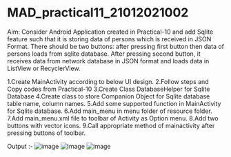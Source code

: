 # MAD_practical11_21012021002
Aim: Consider Android Application created in Practical-10 and add Sqlite feature such that it is storing data of persons which is received in JSON Format. There should be two buttons: after pressing first button then data of persons loads from sqlite database. After pressing second button, it receives data from network database in JSON format and loads data in ListView or RecyclerView.

1.Create MainActivity according to below UI design. 2.Follow steps and Copy codes from Practical-10 3.Create Class DatabaseHelper for Sqlite Database 4.Create class to store Companion Object for Sqlite database table name, column names. 5.Add some supported function in MainActivity for Sqlite database. 6.Add main_menu in menu folder of resource folder. 7.Add main_menu.xml file to toolbar of Activity as Option menu. 8.Add two buttons with vector icons. 9.Call appropriate method of mainactivity after pressing buttons of toolbar.

Output :-
![image](https://github.com/Agherasmit12/MAD_practical11_21012021002/assets/98636140/1351fb48-a4f9-41ad-8387-09f5bb21f4dc)
![image](https://github.com/Agherasmit12/MAD_practical11_21012021002/assets/98636140/ba017da2-e0de-4d55-ab03-91a7e157576e)
![image](https://github.com/Agherasmit12/MAD_practical11_21012021002/assets/98636140/7544a602-c16a-4c48-b45f-f608bbe70dbd)

